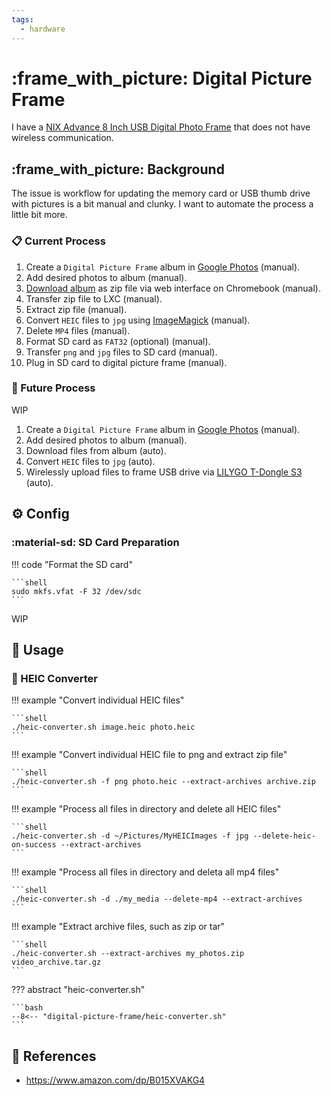 ```yaml
---
tags:
  - hardware
---
```

# :frame_with_picture: Digital Picture Frame

I have a [NIX Advance 8 Inch USB Digital Photo Frame][1] that does not have wireless communication.

## :frame_with_picture: Background

The issue is workflow for updating the memory card or USB thumb drive with pictures is a bit manual and clunky. I want to automate the process a little bit more.

### :clipboard: Current Process

1. Create a `Digital Picture Frame` album in [Google Photos][2] (manual).
2. Add desired photos to album (manual).
3. [Download album][3] as zip file via web interface on Chromebook (manual).
4. Transfer zip file to LXC (manual).
5. Extract zip file (manual).
6. Convert `HEIC` files to `jpg` using [ImageMagick][4] (manual).
7. Delete `MP4` files (manual).
8. Format SD card as `FAT32` (optional) (manual).
9. Transfer `png` and `jpg` files to SD card (manual).
10. Plug in SD card to digital picture frame (manual).

### :rocket: Future Process

WIP

1. Create a `Digital Picture Frame` album in [Google Photos][2] (manual).
2. Add desired photos to album (manual).
3. Download files from album (auto).
4. Convert `HEIC` files to `jpg` (auto).
5. Wirelessly upload files to frame USB drive via [LILYGO T-Dongle S3][5] (auto).

## :gear: Config

### :material-sd: SD Card Preparation

!!! code "Format the SD card"

    ```shell
    sudo mkfs.vfat -F 32 /dev/sdc 
    ```

WIP

## :pencil: Usage

### :arrows_counterclockwise: HEIC Converter

!!! example "Convert individual HEIC files"

    ```shell
    ./heic-converter.sh image.heic photo.heic
    ```
!!! example "Convert individual HEIC file to png and extract zip file"

    ```shell
    ./heic-converter.sh -f png photo.heic --extract-archives archive.zip
    ```
    
!!! example "Process all files in directory and delete all HEIC files"

    ```shell
    ./heic-converter.sh -d ~/Pictures/MyHEICImages -f jpg --delete-heic-on-success --extract-archives
    ```

!!! example "Process all files in directory and deleta all mp4 files"

    ```shell
    ./heic-converter.sh -d ./my_media --delete-mp4 --extract-archives
    ```

!!! example "Extract archive files, such as zip or tar"

    ```shell
    ./heic-converter.sh --extract-archives my_photos.zip video_archive.tar.gz
    ```

??? abstract "heic-converter.sh"

    ```bash
    --8<-- "digital-picture-frame/heic-converter.sh"
    ```

## :link: References

- <https://www.amazon.com/dp/B015XVAKG4>

[1]: <https://www.amazon.com/dp/B015XVAKG4>
[2]: <https://www.google.com/photos/about/>
[3]: <https://support.google.com/photos/answer/7652919>
[4]: <https://imagemagick.org/script/convert.php>
[5]: <https://lilygo.cc/products/t-dongle-s3>
